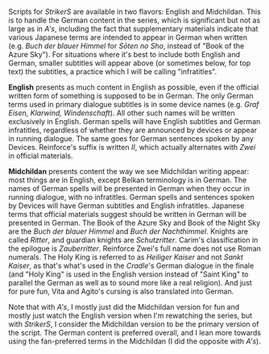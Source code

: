 Scripts for *StrikerS* are available in two flavors: English and Midchildan. This is to handle the German content in the series, which is significant but not as large as in *A's*, including the fact that supplementary materials indicate that various Japanese terms are intended to appear in German when written (e.g. *Buch der blauer Himmel* for *Sōten no Sho*, instead of "Book of the Azure Sky"). For situations where it's best to include both English and German, smaller subtitles will appear above (or sometimes below, for top text) the subtitles, a practice which I will be calling "infratitles".

**English** presents as much content in English as possible, even if the official written form of something is supposed to be in German. The only German terms used in primary dialogue subtitles is in some device names (e.g. *Graf Eisen, Klarwind, Windenschaft*). All other such names will be written exclusively in English. German spells will have English subtitles and German infratitles, regardless of whether they are announced by devices or appear in running dialogue. The same goes for German sentences spoken by any Devices. Reinforce's suffix is written *II*, which actually alternates with *Zwei* in official materials.

**Midchildan** presents content the way we see Midchildan writing appear: most things are in English, except Belkan terminology is in German. The names of German spells will be presented in German when they occur in running dialogue, with no infratitles. German spells and sentences spoken by Devices will have German subtitles and English infratitles. Japanese terms that official materials suggest should be written in German will be presented in German. The Book of the Azure Sky and Book of the Night Sky are the *Buch der blauer Himmel* and *Buch der Nachthimmel*. Knights are called *Ritter*, and guardian knights are *Schutzritter*. Carim's classification in the epilogue is *Zauberritter*. Reinforce Zwei's full name does not use Roman numerals. The Holy King is referred to as *Heiliger Kaiser* and not *Sankt Kaiser*, as that's what's used in the *Cradle*'s German dialogue in the finale (and "Holy King" is used in the English version instead of "Saint King" to parallel the German as well as to sound more like a real religion). And just for pure fun, Vita and Agito's cursing is also translated into German.

Note that with *A's*, I mostly just did the Midchildan version for fun and mostly just watch the English version when I'm rewatching the series, but with *StrikerS*, I consider the Midchildan version to be the primary version of the script. The German content is preferred overall, and I lean more towards using the fan-preferred terms in the Midchildan (I did the opposite with *A's*).
